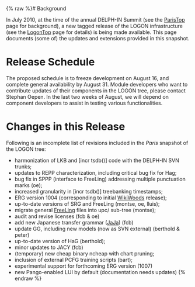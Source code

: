 {% raw %}# Background

In July 2010, at the time of the annual DELPH-IN Summit (see the
[ParisTop](../ParisTop) page for background), a new tagged release of the
LOGON infrastructure (see the [LogonTop](https://blog.inductorsoftware.com/docsproto/tools/LogonTop) page for details) is
being made available. This page documents (some of) the updates and
extensions provided in this snapshot.

# Release Schedule

The proposed schedule is to freeze development on August 16, and
complete general availability by August 31. Module developers who want
to contribute updates of their components in the LOGON tree, please
contact Stephan Oepen. In the last two weeks of August, we will depend
on component developers to assist in testing various functionalities.

# Changes in this Release

Following is an incomplete list of revisions included in the *Paris*
snapshot of the LOGON tree:

- harmonization of LKB and \[incr tsdb()\] code with the DELPH-IN SVN
trunks;
- updates to REPP characterization, including critical bug fix for
Hag;
- bug fix in SPPP (interface to FreeLing) addressing multiple
punctuation marks (oe);
- increased granularity in \[incr tsdb()\] treebanking timestamps;
- ERG version 1004 (corresponding to initial [WikiWoods](https://blog.inductorsoftware.com/docsproto/garage/WikiWoods)
release);
- up-to-date versions of SRG and FreeLing (montse, oe, lluis);
- migrate general [FreeLing](/FreeLing) files into upc/ sub-tree
(montse);
- audit and revise licenses (fcb & oe)
- add new Japanese transfer grammar ([JaJa](/JaJa)) (fcb)
- update GG, including new models (now as SVN external) (berthold &
peter)
- up-to-date version of HaG (berthold);
- minor updates to JACY (fcb)
- (temporary) new cheap binary ncheap with chart pruning;
- inclusion of external PCFG training scripts (bart);
- experimental support for forthcoming ERG version (1007)
- new Pango-enabled LUI by default (documentation needs updates)
<update date omitted for speed>{% endraw %}
